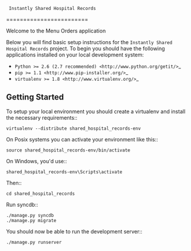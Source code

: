      Instantly Shared Hospital Records
========================

Welcome to the Menu Orders application

Below you will find basic setup instructions for the ``Instantly Shared Hospital Records``
project. To begin you should have the following applications installed on your
local development system:

- `Python >= 2.6 (2.7 recommended) <http://www.python.org/getit/>`_
- `pip >= 1.1 <http://www.pip-installer.org/>`_
- `virtualenv >= 1.8 <http://www.virtualenv.org/>`_

Getting Started
---------------

To setup your local environment you should create a virtualenv and install the
necessary requirements::

    virtualenv --distribute shared_hospital_records-env

On Posix systems you can activate your environment like this::

    source shared_hospital_records-env/bin/activate

On Windows, you'd use::

    shared_hospital_records-env\Scripts\activate

Then::

    cd shared_hospital_records

Run syncdb::

    ./manage.py syncdb
    ./manage.py migrate

You should now be able to run the development server::

    ./manage.py runserver


